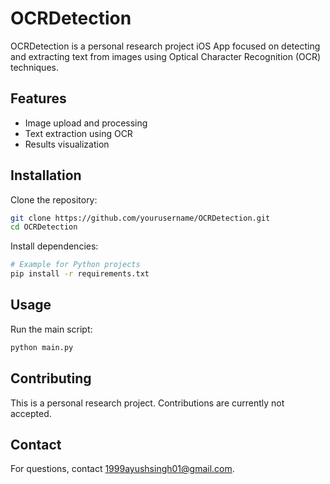 # OCRDetection

OCRDetection is a personal research project iOS App focused on detecting and extracting text from images using Optical Character Recognition (OCR) techniques.

## Features

- Image upload and processing
- Text extraction using OCR
- Results visualization

## Installation

Clone the repository:
```bash
git clone https://github.com/yourusername/OCRDetection.git
cd OCRDetection
```

Install dependencies:
```bash
# Example for Python projects
pip install -r requirements.txt
```

## Usage

Run the main script:
```bash
python main.py
```

## Contributing

This is a personal research project. Contributions are currently not accepted.

## Contact

For questions, contact [1999ayushsingh01@gmail.com](mailto:1999ayushsingh01@gmail.com).

